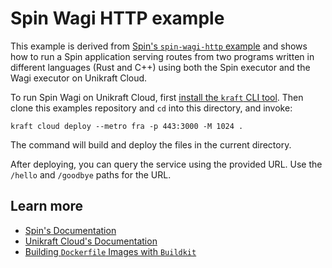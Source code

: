 # Spin Wagi HTTP example

This example is derived from [Spin's `spin-wagi-http` example](https://github.com/fermyon/spin/tree/v2.1.0/examples/spin-wagi-http) and shows how to run a Spin application serving routes from two programs written in different languages (Rust and C++) using both the Spin executor and the Wagi executor on Unikraft Cloud.

To run Spin Wagi on Unikraft Cloud, first [install the `kraft` CLI tool](https://unikraft.org/docs/cli).
Then clone this examples repository and `cd` into this directory, and invoke:

```console
kraft cloud deploy --metro fra -p 443:3000 -M 1024 .
```

The command will build and deploy the files in the current directory.

After deploying, you can query the service using the provided URL.
Use the `/hello` and `/goodbye` paths for the URL.

## Learn more

- [Spin's Documentation](https://developer.fermyon.com/spin/v2/index)
- [Unikraft Cloud's Documentation](https://unikraft.cloud/docs/)
- [Building `Dockerfile` Images with `Buildkit`](https://unikraft.org/guides/building-dockerfile-images-with-buildkit)
